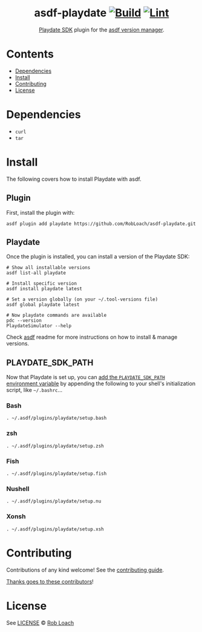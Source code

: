 <div align="center">

# asdf-playdate [![Build](https://github.com/RobLoach/asdf-playdate/actions/workflows/build.yml/badge.svg)](https://github.com/RobLoach/asdf-playdate/actions/workflows/build.yml) [![Lint](https://github.com/RobLoach/asdf-playdate/actions/workflows/lint.yml/badge.svg)](https://github.com/RobLoach/asdf-playdate/actions/workflows/lint.yml)

[Playdate SDK](https://sdk.play.date/inside-playdate) plugin for the [asdf version manager](https://asdf-vm.com).

</div>

# Contents

- [Dependencies](#dependencies)
- [Install](#install)
- [Contributing](#contributing)
- [License](#license)

# Dependencies

- `curl`
- `tar`

# Install

The following covers how to install Playdate with asdf.

## Plugin

First, install the plugin with:

```shell
asdf plugin add playdate https://github.com/RobLoach/asdf-playdate.git
```

## Playdate

Once the plugin is installed, you can install a version of the Playdate SDK:

```shell
# Show all installable versions
asdf list-all playdate

# Install specific version
asdf install playdate latest

# Set a version globally (on your ~/.tool-versions file)
asdf global playdate latest

# Now playdate commands are available
pdc --version
PlaydateSimulator --help
```

Check [asdf](https://github.com/asdf-vm/asdf) readme for more instructions on how to
install & manage versions.

## PLAYDATE_SDK_PATH

Now that Playdate is set up, you can [add the `PLAYDATE_SDK_PATH` environment variable](https://sdk.play.date/2.4.2/Inside%20Playdate%20with%20C.html#_set_playdate_sdk_path_environment_variable) by appending the following to your shell's initialization script, like `~/.bashrc`...

### Bash

```
. ~/.asdf/plugins/playdate/setup.bash
```

### zsh
```
. ~/.asdf/plugins/playdate/setup.zsh
```

### Fish
```
. ~/.asdf/plugins/playdate/setup.fish
```

### Nushell
```
. ~/.asdf/plugins/playdate/setup.nu
```

### Xonsh
```
. ~/.asdf/plugins/playdate/setup.xsh
```

# Contributing

Contributions of any kind welcome! See the [contributing guide](contributing.md).

[Thanks goes to these contributors](https://github.com/RobLoach/asdf-playdate/graphs/contributors)!

# License

See [LICENSE](LICENSE) © [Rob Loach](https://github.com/RobLoach/)

